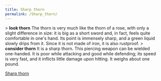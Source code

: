 ```yaml
---
title: Sharp thorn
permalink: /Sharp_thorn/
---
```


\> **look thorn**
The thorn is very much like the thorn of a rose, with only a slight
difference
in size: it is big as a short sword and, in fact, feels quite
comfortable in
one's hand. Its point is immensely sharp, and a green liquid slowly
drips from
it. Since it is not made of iron, it is also rustproof.
\> **consider thorn**
It is a sharp thorn.
This piercing weapon can be wielded one-handed.
It is poor while attacking and good while defending; its speed is very
fast, and it inflicts little damage upon hitting.
It weighs about one pound.

[Sharp thorn](Category:_Piercing_weapons "wikilink")
